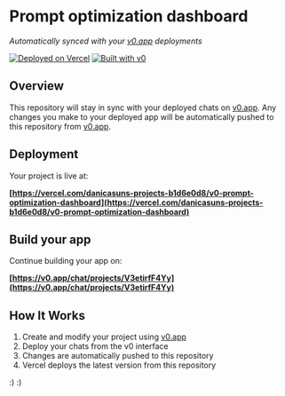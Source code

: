# Prompt optimization dashboard

*Automatically synced with your [v0.app](https://v0.app) deployments*

[![Deployed on Vercel](https://img.shields.io/badge/Deployed%20on-Vercel-black?style=for-the-badge&logo=vercel)](https://vercel.com/danicasuns-projects-b1d6e0d8/v0-prompt-optimization-dashboard)
[![Built with v0](https://img.shields.io/badge/Built%20with-v0.app-black?style=for-the-badge)](https://v0.app/chat/projects/V3etirfF4Yy)

## Overview

This repository will stay in sync with your deployed chats on [v0.app](https://v0.app).
Any changes you make to your deployed app will be automatically pushed to this repository from [v0.app](https://v0.app).

## Deployment

Your project is live at:

**[https://vercel.com/danicasuns-projects-b1d6e0d8/v0-prompt-optimization-dashboard](https://vercel.com/danicasuns-projects-b1d6e0d8/v0-prompt-optimization-dashboard)**

## Build your app

Continue building your app on:

**[https://v0.app/chat/projects/V3etirfF4Yy](https://v0.app/chat/projects/V3etirfF4Yy)**

## How It Works

1. Create and modify your project using [v0.app](https://v0.app)
2. Deploy your chats from the v0 interface
3. Changes are automatically pushed to this repository
4. Vercel deploys the latest version from this repository




:)
:)
